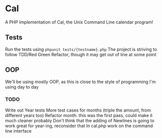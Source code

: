 # Cal
A PHP Implementation of Cal, the Unix Command Line calendar program!


## Tests
Run the tests using `phpunit tests/{testname}.php`
The project is striving to follow TDD/Red Green Refactor, though it may get out of line at some point

## OOP
We'll be using mostly OOP, as this is close to the style of programming I'm using day to day


### TODO
Write out Year tests
More test cases for months (triple the amount, from different years too)
Refactor month: this was the first pass, could make it much cleaner probably
Don't think that the adding of Newlines is going to work great for year-ing, reconsider that
In cal.php work on the command line interface
